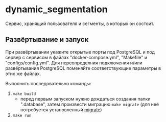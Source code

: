 # dynamic_segmentation

Сервис, хранящий пользователя и сегменты, в которых он состоит.

## Развёртывание и запуск

При развёртывании укажите открытые порты под PostgreSQL и под сервер с сервисом в файлах "docker-compose.yml", "Makefile" и "configs/config.yml". Для переопределния подключения и/или развёртывания PostgreSQL поменяйте соответствующие параметры в этих же файлах.

Выполнить последовательно команды:
1. `make build`
   - перед первым запуском нужно дождаться создания папки ".database", затем произвести миграцию `make migrate` (для неё потребуется установленный [migrate](https://www.geeksforgeeks.org/how-to-install-golang-migrate-on-ubuntu/))
2. `make run`

